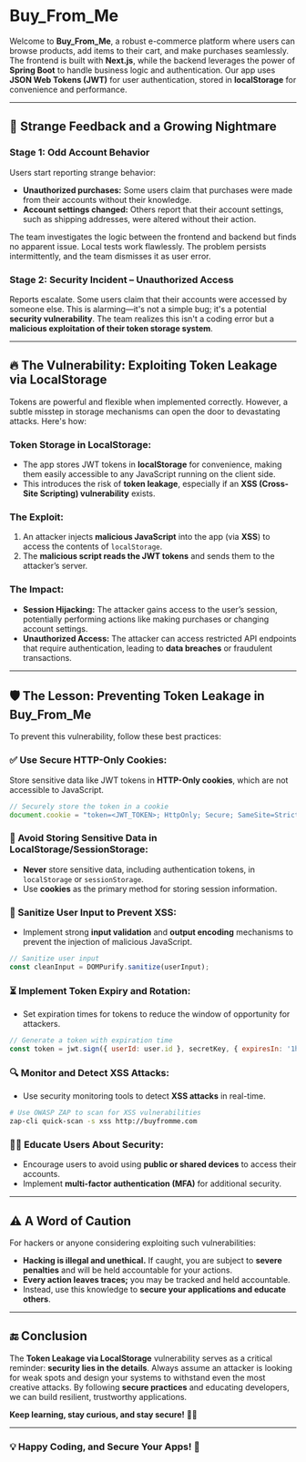 # Buy_From_Me

Welcome to **Buy_From_Me**, a robust e-commerce platform where users can browse products, add items to their cart, and make purchases seamlessly. The frontend is built with **Next.js**, while the backend leverages the power of **Spring Boot** to handle business logic and authentication. Our app uses **JSON Web Tokens (JWT)** for user authentication, stored in **localStorage** for convenience and performance.

---

## 🚨 Strange Feedback and a Growing Nightmare

### Stage 1: Odd Account Behavior
Users start reporting strange behavior:

- **Unauthorized purchases:** Some users claim that purchases were made from their accounts without their knowledge.
- **Account settings changed:** Others report that their account settings, such as shipping addresses, were altered without their action.

The team investigates the logic between the frontend and backend but finds no apparent issue. Local tests work flawlessly. The problem persists intermittently, and the team dismisses it as user error.

### Stage 2: Security Incident – Unauthorized Access
Reports escalate. Some users claim that their accounts were accessed by someone else. This is alarming—it's not a simple bug; it's a potential **security vulnerability**. The team realizes this isn't a coding error but a **malicious exploitation of their token storage system**.

---

## 🔥 The Vulnerability: Exploiting Token Leakage via LocalStorage

Tokens are powerful and flexible when implemented correctly. However, a subtle misstep in storage mechanisms can open the door to devastating attacks. Here's how:

### Token Storage in LocalStorage:
- The app stores JWT tokens in **localStorage** for convenience, making them easily accessible to any JavaScript running on the client side.
- This introduces the risk of **token leakage**, especially if an **XSS (Cross-Site Scripting) vulnerability** exists.

### The Exploit:
1. An attacker injects **malicious JavaScript** into the app (via **XSS**) to access the contents of `localStorage`.
2. The **malicious script reads the JWT tokens** and sends them to the attacker’s server.

### The Impact:
- **Session Hijacking:** The attacker gains access to the user’s session, potentially performing actions like making purchases or changing account settings.
- **Unauthorized Access:** The attacker can access restricted API endpoints that require authentication, leading to **data breaches** or fraudulent transactions.

---

## 🛡️ The Lesson: Preventing Token Leakage in Buy_From_Me

To prevent this vulnerability, follow these best practices:

### ✅ Use Secure HTTP-Only Cookies:
Store sensitive data like JWT tokens in **HTTP-Only cookies**, which are not accessible to JavaScript.

```javascript
// Securely store the token in a cookie
document.cookie = "token=<JWT_TOKEN>; HttpOnly; Secure; SameSite=Strict";
```

### 🚫 Avoid Storing Sensitive Data in LocalStorage/SessionStorage:
- **Never** store sensitive data, including authentication tokens, in `localStorage` or `sessionStorage`.
- Use **cookies** as the primary method for storing session information.

### 🛑 Sanitize User Input to Prevent XSS:
- Implement strong **input validation** and **output encoding** mechanisms to prevent the injection of malicious JavaScript.

```javascript
// Sanitize user input
const cleanInput = DOMPurify.sanitize(userInput);
```

### ⏳ Implement Token Expiry and Rotation:
- Set expiration times for tokens to reduce the window of opportunity for attackers.

```javascript
// Generate a token with expiration time
const token = jwt.sign({ userId: user.id }, secretKey, { expiresIn: '1h' });
```

### 🔍 Monitor and Detect XSS Attacks:
- Use security monitoring tools to detect **XSS attacks** in real-time.

```bash
# Use OWASP ZAP to scan for XSS vulnerabilities
zap-cli quick-scan -s xss http://buyfromme.com
```

### 👩‍🏫 Educate Users About Security:
- Encourage users to avoid using **public or shared devices** to access their accounts.
- Implement **multi-factor authentication (MFA)** for additional security.

---

## ⚠️ A Word of Caution
For hackers or anyone considering exploiting such vulnerabilities:

- **Hacking is illegal and unethical.** If caught, you are subject to **severe penalties** and will be held accountable for your actions.
- **Every action leaves traces;** you may be tracked and held accountable.
- Instead, use this knowledge to **secure your applications and educate others**.

---

## 🔚 Conclusion
The **Token Leakage via LocalStorage** vulnerability serves as a critical reminder: **security lies in the details**. Always assume an attacker is looking for weak spots and design your systems to withstand even the most creative attacks. By following **secure practices** and educating developers, we can build resilient, trustworthy applications.

**Keep learning, stay curious, and stay secure!** 🔐🚀

---

### 💡 Happy Coding, and Secure Your Apps! 🎯
